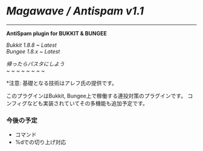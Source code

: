 # *Magawave / Antispam v1.1*

---
__AntiSpam plugin for BUKKIT & BUNGEE__

*Bukkit 1.8.8 ~ Latest*  
*Bungee 1.8.x ~ Latest*

_帰ったらパスタにしよう_  
~ ~ ~ ~ ~ ~ ~ ~

*注意: 基礎となる技術はアレフ氏の提供です。

このプラグインはBukkit, Bungee上で稼働する連投対策のプラグインです。
コンフィグなども実装されていてその多機能も追加予定です。

### 今後の予定
- コマンド
- %dでの切り上げ対応